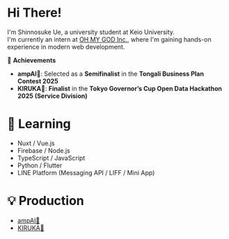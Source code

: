 # Hi There!
I'm Shinnosuke Ue, a university student at Keio University.  
I'm currently an intern at [OH MY GOD Inc.](https://ohmygod.jp), where I'm gaining hands-on experience in modern web development.

🚀 **Achievements**
- **ampAI🎸**: Selected as a **Semifinalist** in the **Tongali Business Plan Contest 2025**  
- **KIRUKA🌲**: **Finalist** in the **Tokyo Governor’s Cup Open Data Hackathon 2025 (Service Division)**

# 🧠 Learning
- Nuxt / Vue.js  
- Firebase / Node.js  
- TypeScript / JavaScript  
- Python / Flutter  
- LINE Platform (Messaging API / LIFF / Mini App)

# 💡 Production
- [ampAI🎸](https://ampai.vercel.app)  
- [KIRUKA🌲](https://kiruka.vercel.app)
